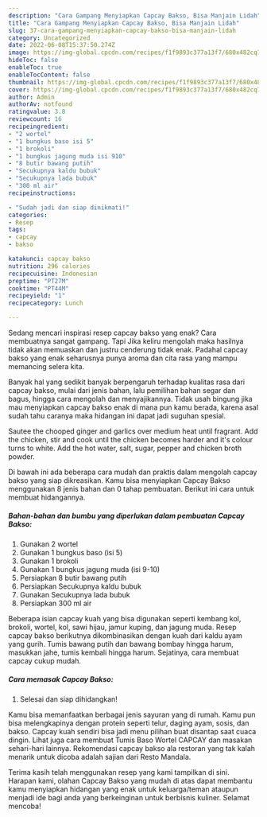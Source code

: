 ```yaml
---
description: "Cara Gampang Menyiapkan Capcay Bakso, Bisa Manjain Lidah"
title: "Cara Gampang Menyiapkan Capcay Bakso, Bisa Manjain Lidah"
slug: 37-cara-gampang-menyiapkan-capcay-bakso-bisa-manjain-lidah
category: Uncategorized
date: 2022-06-08T15:37:50.274Z
image: https://img-global.cpcdn.com/recipes/f1f9893c377a13f7/680x482cq70/capcay-bakso-foto-resep-utama.jpg
hideToc: false
enableToc: true
enableTocContent: false
thumbnail: https://img-global.cpcdn.com/recipes/f1f9893c377a13f7/680x482cq70/capcay-bakso-foto-resep-utama.jpg
cover: https://img-global.cpcdn.com/recipes/f1f9893c377a13f7/680x482cq70/capcay-bakso-foto-resep-utama.jpg
author: Admin
authorAv: notfound
ratingvalue: 3.8
reviewcount: 16
recipeingredient:
- "2 wortel"
- "1 bungkus baso isi 5"
- "1 brokoli"
- "1 bungkus jagung muda isi 910"
- "8 butir bawang putih"
- "Secukupnya kaldu bubuk"
- "Secukupnya lada bubuk"
- "300 ml air"
recipeinstructions:

- "Sudah jadi dan siap dinikmati!"
categories:
- Resep
tags:
- capcay
- bakso

katakunci: capcay bakso 
nutrition: 296 calories
recipecuisine: Indonesian
preptime: "PT27M"
cooktime: "PT44M"
recipeyield: "1"
recipecategory: Lunch

---
```



Sedang mencari inspirasi resep capcay bakso yang enak? Cara membuatnya sangat gampang. Tapi Jika keliru mengolah maka hasilnya tidak akan memuaskan dan justru cenderung tidak enak. Padahal capcay bakso yang enak seharusnya punya aroma dan cita rasa yang mampu memancing selera kita.


Banyak hal yang sedikit banyak berpengaruh terhadap kualitas rasa dari capcay bakso, mulai dari jenis bahan, lalu pemilihan bahan segar dan bagus, hingga cara mengolah dan menyajikannya. Tidak usah bingung jika mau menyiapkan capcay bakso enak di mana pun kamu berada, karena asal sudah tahu caranya maka hidangan ini dapat jadi suguhan spesial.

Sautee the chooped ginger and garlics over medium heat until fragrant. Add the chicken, stir and cook until the chicken becomes harder and it&#39;s colour turns to white. Add the hot water, salt, sugar, pepper and chicken broth powder.


Di bawah ini ada beberapa cara mudah dan praktis dalam mengolah capcay bakso yang siap dikreasikan. Kamu bisa menyiapkan Capcay Bakso menggunakan 8 jenis bahan dan 0 tahap pembuatan. Berikut ini cara untuk membuat hidangannya.

<!--inarticleads1-->

##### Bahan-bahan dan bumbu yang diperlukan dalam pembuatan Capcay Bakso:

1. Gunakan 2 wortel
1. Gunakan 1 bungkus baso (isi 5)
1. Gunakan 1 brokoli
1. Gunakan 1 bungkus jagung muda (isi 9-10)
1. Persiapkan 8 butir bawang putih
1. Persiapkan Secukupnya kaldu bubuk
1. Gunakan Secukupnya lada bubuk
1. Persiapkan 300 ml air


Beberapa isian capcay kuah yang bisa digunakan seperti kembang kol, brokoli, wortel, kol, sawi hijau, jamur kuping, dan jagung muda. Resep capcay bakso berikutnya dikombinasikan dengan kuah dari kaldu ayam yang gurih. Tumis bawang putih dan bawang bombay hingga harum, masukkan jahe, tumis kembali hingga harum. Sejatinya, cara membuat capcay cukup mudah. 

<!--inarticleads2-->

##### Cara memasak Capcay Bakso:


1. Selesai dan siap dihidangkan!

Kamu bisa memanfaatkan berbagai jenis sayuran yang di rumah. Kamu pun bisa melengkapinya dengan protein seperti telur, daging ayam, sosis, dan bakso. Capcay kuah sendiri bisa jadi menu pilihan buat disantap saat cuaca dingin. Lihat juga cara membuat Tumis Baso Wortel CAPCAY dan masakan sehari-hari lainnya. Rekomendasi capcay bakso ala restoran yang tak kalah menarik untuk dicoba adalah sajian dari Resto Mandala. 

Terima kasih telah menggunakan resep yang kami tampilkan di sini. Harapan kami, olahan Capcay Bakso yang mudah di atas dapat membantu kamu menyiapkan hidangan yang enak untuk keluarga/teman ataupun menjadi ide bagi anda yang berkeinginan untuk berbisnis kuliner. Selamat mencoba!
